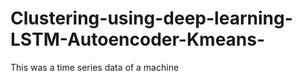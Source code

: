 # Clustering-using-deep-learning-LSTM-Autoencoder-Kmeans-

This was a time series data of a machine
